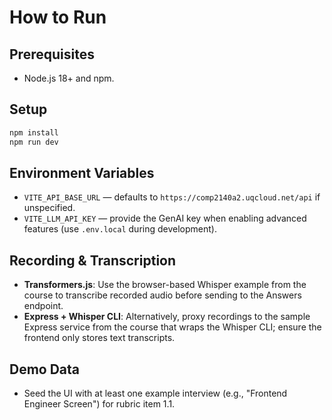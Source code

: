 # How to Run

## Prerequisites
- Node.js 18+ and npm.

## Setup
```bash
npm install
npm run dev
```

## Environment Variables
- `VITE_API_BASE_URL` — defaults to `https://comp2140a2.uqcloud.net/api` if unspecified.
- `VITE_LLM_API_KEY` — provide the GenAI key when enabling advanced features (use `.env.local` during development).

## Recording & Transcription
- **Transformers.js**: Use the browser-based Whisper example from the course to transcribe recorded audio before sending to the Answers endpoint.
- **Express + Whisper CLI**: Alternatively, proxy recordings to the sample Express service from the course that wraps the Whisper CLI; ensure the frontend only stores text transcripts.

## Demo Data
- Seed the UI with at least one example interview (e.g., "Frontend Engineer Screen") for rubric item 1.1.
